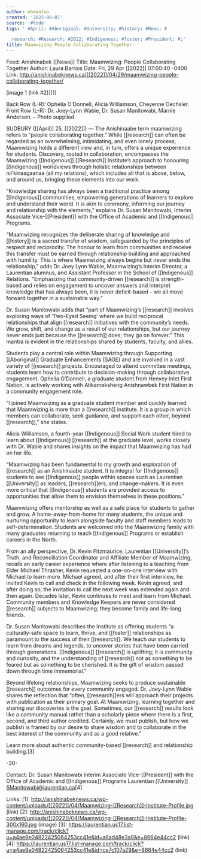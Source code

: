 ```yaml
---
author: ohmanfoo
created: '2022-08-07'
source: '#todo'
tags: ' #April; #Aboriginal; #University; #history; #News; #

  research; #Research; #2022; #Indigenous; #foster; #President; #;'
title: Maamwizing People Collaborating Together
---
```


Feed: Anishinabek [[News]]
Title: Maamwizing: People Collaborating Together
Author: Laura Barrios
Date: Fri, 29 Apr [[2022]] 07:00:40 -0400
Link: http://anishinabeknews.ca/[[2022]]/04/29/maamwizing-people-collaborating-together/
 
[image 1 (link #2)][1]
 
Back Row (L-R): Ophelia O’Donnell, Alicia WIlliamson, Cheyenne Oechsler. Front 
Row (L-R): Dr. Joey-Lynn Wabie, Dr. Susan Manitowabi, Marnie Anderson. – Photo 
supplied
 
SUDBURY ([[April]] 25, [[2022]]) — The Anishinaabe term maamwizing refers to “people 
collaborating together.” While [[research]] can often be regarded as an 
overwhelming, intimidating, and even lonely process, Maamwizing holds a 
different view and, in turn, offers a unique experience for students. Discovery,
rooted in collaboration, encompasses the Maamwizing [[Indigenous]] [[Research]] 
Institute’s approach to honouring [[Indigenous]] worldviews through holistic 
relationships between nii’kinaagaanaa (all my relations), which includes all 
that is above, below, and around us, bringing these elements into our work.
 
“Knowledge sharing has always been a traditional practice among [[Indigenous]] 
communities, empowering generations of learners to explore and understand their 
world. It is akin to ceremony, informing our journey and relationship with the 
elements,” explains Dr. Susan Manitowabi, Interim Associate Vice-[[President]] with 
the Office of Academic and [[Indigenous]] Programs.
 
“Maamwizing recognizes the deliberate sharing of knowledge and [[history]] is a 
sacred transfer of wisdom, safeguarded by the principles of respect and 
reciprocity. The honour to learn from communities and receive this transfer must
be earned through relationship building and approached with humility. This is 
where Maamwizing always begins but never ends the relationship,” adds Dr. Joey 
Lynn Wabie, Maamwizing’s Interim Director, a Laurentian alumnus, and Assistant 
Professor in the School of [[Indigenous]] Relations. “Emphasizing that 
community-driven [[research]] is strength-based and relies on engagement to uncover 
answers and interpret knowledge that has always been, it is never deficit-based 
– we all move forward together in a sustainable way.”
 
Dr. Susan Manitowabi adds that “part of Maamwizing’s [[research]] involves exploring
ways of ‘Two-Eyed Seeing’ where we build reciprocal relationships that align 
[[research]] initiatives with the community’s needs. We grow, shift, and change as a
result of our relationships, but our journey never ends just because the 
[[research]] does; they go on forever.” This mantra is evident in the relationships 
shared by students, faculty, and allies.
 
Students play a central role within Maamwizing through Supporting [[Aboriginal]] 
Graduate Enhancements (SAGE) and are involved in a vast variety of [[research]] 
projects. Encouraged to attend committee meetings, students learn how to 
contribute to decision-making through collaborative engagement. Ophelia 
O’Donnell, a graduate student from Henvey Inlet First Nation, is actively 
working with Atikameksheng Anishnawbek First Nation in a community engagement 
role.
 
“I joined Maamwizing as a graduate student member and quickly learned that 
Maamwizing is more than a [[research]] institute. It is a group in which members can
collaborate, seek guidance, and support each other, beyond [[research]],” she 
states.
 
Alicia Williamson, a fourth-year [[Indigenous]] Social Work student hired to learn 
about [[Indigenous]] [[research]] at the graduate level, works closely with Dr. Wabie 
and shares insights on the impact that Maamwizing has had on her life.
 
“Maamwizing has been fundamental to my growth and exploration of [[research]] as an 
Anishinaabe student. It is integral for [[Indigenous]] students to see [[Indigenous]] 
people within spaces such as Laurentian [[University]] as leaders, [[research]]ers, and 
change-makers. It is even more critical that [[Indigenous]] students are provided 
access to opportunities that allow them to envision themselves in these 
positions.”
 
Maamwizing offers mentorship as well as a safe place for students to gather and 
grow. A home-away-from-home for many students, the unique and nurturing 
opportunity to learn alongside faculty and staff members leads to 
self-determination. Students are welcomed into the Maamwizing family with many 
graduates returning to teach [[Indigenous]] Programs or establish careers in the 
North.
 
From an ally perspective, Dr. Kevin Fitzmaurice, Laurentian [[University]]’s Truth, 
and Reconciliation Coordinator and Affiliate Member of Maamwizing, recalls an 
early career experience where after listening to a teaching from Elder Michael 
Thrasher, Kevin requested a one-on-one interview with Michael to learn more. 
Michael agreed, and after their first interview, he invited Kevin to call and 
check in the following week. Kevin agreed, and after doing so, the invitation to
call the next week was extended again and then again. Decades later, Kevin 
continues to meet and learn from Michael. Community members and Knowledge 
Keepers are never considered [[research]] subjects to Maamwizing; they become family
and life-long friends.
 
Dr. Susan Manitowabi describes the Institute as offering students “a 
culturally-safe space to learn, thrive, and [[foster]] relationships as paramount to
the success of their [[research]]. We teach our students to learn from dreams and 
legends, to uncover stories that have been carried through generations. 
[[Indigenous]] [[research]] is uplifting; it is community and curiosity, and the 
understanding of [[research]] not as something to be feared but as something to be 
cherished. It is the gift of wisdom passed down through time immemorial.”
 
Beyond lifelong relationships, Maamwizing seeks to produce sustainable [[research]] 
outcomes for every community engaged. Dr. Joey-Lynn Wabie shares the reflection 
that “often, [[research]]ers will approach their projects with publication as their 
primary goal. At Maamwizing, learning together and sharing our discoveries is 
the goal. Sometimes, our [[research]] results look like a community manual rather 
than a scholarly piece where there is a first, second, and third author 
credited. Certainly, we must publish, but how we publish is framed by our desire
to share wisdom and to collaborate in the best interest of the community and as 
a good relative.”
 
Learn more about authentic community-based [[research]] and relationship 
building.[3]
 
-30-
 
Contact:
Dr. Susan Manitowabi
Interim Associate Vice-[[President]] with the Office of Academic and [[Indigenous]] 
Programs
Laurentian [[University]]
SManitowabi@laurentian.ca[4]
 
Links: 
[1]: http://anishinabeknews.ca/wp-content/uploads/[[2022]]/04/Maamwizing-[[Research]]-Institute-Profile.jpg (link)
[2]: http://anishinabeknews.ca/wp-content/uploads/[[2022]]/04/Maamwizing-[[Research]]-Institute-Profile-300x160.jpg (image)
[3]: https://laurentian.us17.list-manage.com/track/click?u=a4ae9e04822425064253cc41e&id=a6ad48e3a8&e=8664e44cc2 (link)
[4]: https://laurentian.us17.list-manage.com/track/click?u=a4ae9e04822425064253cc41e&id=ce7c107a29&e=8664e44cc2 (link)
